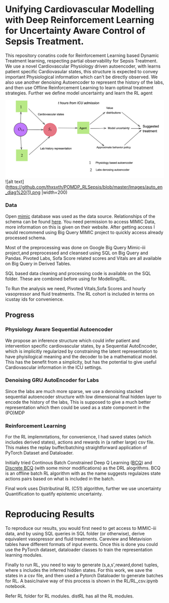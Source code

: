# Unifying Cardiovascular Modelling with Deep Reinforcement Learning for Uncertainty Aware Control of Sepsis Treatment.

This repository conatins code for Reinforcement Learning based Dynamic Treatment learning, respecting partial observability for Sepsis Treatment.
We use a novel Cardiovascular Physiology driven autoencoder, with learns patient specific Cardiovasular states, this structure is expected to convey important Physiological information which can't be directly observed. We also use another denoising Autoencoder to represent the history of the labs, and then use Offline Reinforcement Learning to learn optimal treatment strategies. Further we define model uncertainty and learn the RL agent

![alt text](https://github.com/thxsxth/POMDP_RLSepsis/blob/master/Images/overall%20sturcture%20(1).png "Overall")
![alt text](https://github.com/thxsxth/POMDP_RLSepsis/blob/master/Images/auto_en_diag%20(1).png |width=200)


### Data
Open [mimic] database was used as the data source. Relationships of the schema can be found [here][schema]. You need permission to access MIMIC Data, more information on this is given on their website. After getting access I would recommend using Big Query MIMIC project to quickly access already processed schema.

Most of the preprocessing was done on Google Big Query Mimic-iii project,and preprocessed and cleansed using SQL on Big Query and Pandas. Pivoted Labs, Sofa Score related scores and Vitals are all available on Big Query in Derived Tables. 

SQL based data cleaning and processing code is available on the SQL folder. These are combined before using for Modelling/RL.

To Run the analysis we need, Pivoted Vitals,Sofa Scores and hourly vasopressor and fluid treatments. The RL cohort is included in terms on icustay ids for convenience.


## Progress
### Physiology Aware Sequential Autoencoder
We propose an inference structure which could infer patient and intervention specific cardiovascular states, by a Sequential AutoEncoder, which is implicitly regularized by constraining the latent representation to have phyisilogical meaning and the decoder to be a mathematical model. This has the benefit from a simplicity, but has the potential to give useful Cardiovascular information in the ICU settings.


### Denoising GRU AutoEncoder for Labs
Since the labs are much more sparse, we use a denoising stacked sequential autoencoder structure with low dimensional final hidden layer to encode the history of the labs, This is supposed to give a much better representation which then could be used as a state component in the (PO)MDP



### Reinforcement Learning
For the RL implemntations, for convenience, I had saved states (which includes derived states), actions and rewards in (a rather large) csv file. This makes the replay buffer/batching straightforward application of PyTorch Dataset and Dataloader.

Initially tried Continous Batch Constrained Deep Q Learning ([BCQ]) and [Discrete BCQ] (with some minor modifications) as the DRL alogrithms. BCQ is an offline batch RL algorithm with as the name suggests regulaizes state actions pairs based on what is included in the batch.

Final work uses Distributinal RL (C51) algorithm, further we use uncertainty Quantification to quatify epistemic uncertainty.

# Reproducing Results
To reproduce our results, you would first need to get access to MIMIC-iii data, and by using SQL queries in SQL folder (or otherwise), derive equivalent vasopressor and fluid treatments. Careview and Metavision tables have different formats of input events. Once this is done you could use the PyTorch dataset, dataloader classes to train the representation learning modules. 

Finally to run RL, you need to way to generate  (s,a,s',reward,done) tuples, where s includes the inferred hidden states. For this work, we save the states in a csv file, and then used a Pytorch Dataloader to generate batches for RL. A basic/naive way of this process is shown in the RL/RL_csv.ipynb notebook.

Refer RL folder for RL modules. distRL has all the RL modules.





  [schema]:<https://mit-lcp.github.io/mimic-schema-spy/index.html>
   [mimic]:<https://mimic.physionet.org/mimicdata>
   [Discrete BCQ]:<https://arxiv.org/abs/1910.01708>
   [BCQ]:<https://arxiv.org/abs/1812.02900>
